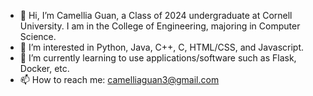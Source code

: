 - 👋 Hi, I’m Camellia Guan, a Class of 2024 undergraduate at Cornell University. I am in the College of Engineering, majoring in Computer Science.
- 👀 I’m interested in Python, Java, C++, C, HTML/CSS, and Javascript.
- 🌱 I’m currently learning to use applications/software such as Flask, Docker, etc.
- 📫 How to reach me: camelliaguan3@gmail.com

<!---
camelliaguan3/camelliaguan3 is a ✨ special ✨ repository because its `README.md` (this file) appears on your GitHub profile.
You can click the Preview link to take a look at your changes.
--->
